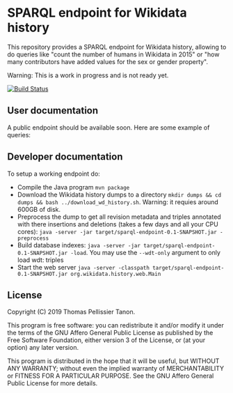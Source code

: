 SPARQL endpoint for Wikidata history
====================================

This repository provides a SPARQL endpoint for Wikidata history, allowing to do queries like "count the number of humans in Wikidata in 2015" or "how many contributors have added values for the sex or gender property".

Warning: This is a work in progress and is not ready yet.

[![Build Status](https://travis-ci.org/Tpt/wikidata-sparql-history.svg?branch=master)](https://travis-ci.org/Tpt/wikidata-sparql-history)


## User documentation

A public endpoint should be available soon. Here are some example of queries:


## Developer documentation

To setup a working endpoint do:

* Compile the Java program `mvn package`
* Download the Wikidata history dumps to a directory `mkdir dumps && cd dumps && bash ../download_wd_history.sh`. Warning: it requies around 600GB of disk.
* Preprocess the dump to get all revision metadata and triples annotated with there insertions and deletions (takes a few days and all your CPU cores): `java -server -jar target/sparql-endpoint-0.1-SNAPSHOT.jar -preprocess`
* Build database indexes: `java -server -jar target/sparql-endpoint-0.1-SNAPSHOT.jar -load`. You may use the `--wdt-only` argument to only load wdt: triples
* Start the web server `java -server -classpath target/sparql-endpoint-0.1-SNAPSHOT.jar org.wikidata.history.web.Main`

## License

Copyright (C) 2019 Thomas Pellissier Tanon.

This program is free software: you can redistribute it and/or modify it under the terms of the GNU Affero General Public License as published by the Free Software Foundation, either version 3 of the License, or (at your option) any later version.

This program is distributed in the hope that it will be useful, but WITHOUT ANY WARRANTY; without even the implied warranty of MERCHANTABILITY or FITNESS FOR A PARTICULAR PURPOSE. See the GNU Affero General Public License for more details.